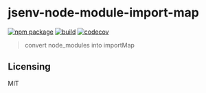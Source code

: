 # jsenv-node-module-import-map

[![npm package](https://img.shields.io/npm/v/@jsenv/node-module-import-map.svg)](https://www.npmjs.com/package/@jsenv/node-module-import-map)
[![build](https://travis-ci.com/jsenv/jsenv-node-module-import-map.svg?branch=master)](http://travis-ci.com/jsenv/jsenv-node-module-import-map)
[![codecov](https://codecov.io/gh/jsenv/jsenv-node-module-import-map/branch/master/graph/badge.svg)](https://codecov.io/gh/jsenv/jsenv-node-module-import-map)

> convert node_modules into importMap

## Licensing

MIT
